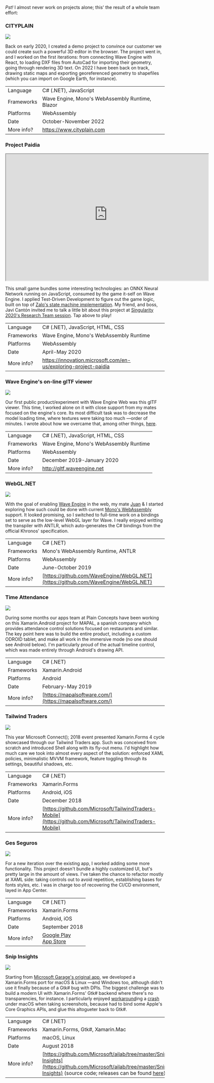_Pst!_ I almost never work on projects alone; this' the result of a whole team effort:

### CITYPLAIN

![](items/images/cityplain.png)

Back on early 2020, I created a demo project to convince our customer we could create such a powerful 3D editor in the browser.
The project went in, and I worked on the first iterations:
from connecting Wave Engine with React,
to loading DXF files from AutoCad for importing their geometry,
going through rendering 3D text.
On 2022 I have been back on track, drawing static maps and exporting georeferenced geometry to shapefiles (which you can import on Google Earth, for instance).

|            |                                                 |
| ---------- | ----------------------------------------------- |
| Language   | C# (.NET), JavaScript                           |
| Frameworks | Wave Engine, Mono's WebAssembly Runtime, Blazor |
| Platforms  | WebAssembly                                     |
| Date       | October-November 2022                           |
| More info? | <https://www.cityplain.com>                     |

### Project Paidia

<iframe height="400" src="https://ms-athens-playground-dev-egl-aot.azurewebsites.net/" style="display: block; margin: 0 auto;" width="640"></iframe>

This small game bundles some interesting technologies: an ONNX Neural Network running on JavaScript, consumed by the game it-self on Wave Engine.
I applied Test-Driven Development to figure out the game logic, built on top of [Zalo's state machine implementation](http://zalods.blogspot.com/2018/11/simple-yet-powerful-fsm-implementation.html).
My friend, and boss, Javi Cantón invited me to talk a little bit about this project at [Singularity 2020's Research Team session](https://www.youtube.com/watch?v=Qz4sEGv1PUQ).
Tap above to play!

|            |                                                                   |
| ---------- | ----------------------------------------------------------------- |
| Language   | C# (.NET), JavaScript, HTML, CSS                                  |
| Frameworks | Wave Engine, Mono's WebAssembly Runtime                           |
| Platforms  | WebAssembly                                                       |
| Date       | April-May 2020                                                    |
| More info? | <https://innovation.microsoft.com/en-us/exploring-project-paidia> |

### Wave Engine's on-line glTF viewer

![](items/images/FlightHelmetDemoOptimized.gif)

Our first public product/experiment with Wave Engine Web was this glTF viewer.
This time, I worked alone on it with close support from my mates focused on the engine's core.
Its most difficult task was to decrease the model loading time, where textures were taking too much —order of minutes.
I wrote about how we overcame that, among other things, [here](https://marcoscobena.com/?i=wave-engines-on-line-gltf-viewer).

|            |                                         |
| ---------- | --------------------------------------- |
| Language   | C# (.NET), JavaScript, HTML, CSS        |
| Frameworks | Wave Engine, Mono's WebAssembly Runtime |
| Platforms  | WebAssembly                             |
| Date       | December 2019-January 2020              |
| More info? | <http://gltf.waveengine.net>            |

### WebGL.NET

![](items/images/WebGLDotNET.gif)

With the goal of enabling [Wave Engine](https://waveengine.net/) in the web, my mate
[Juan](https://twitter.com/jacano35) & I started exploring how such could be done with current
[Mono's WebAssembly](https://github.com/mono/mono/tree/master/sdks/wasm) support. It looked promising, so I switched
to full-time work on a bindings set to serve as the low-level WebGL layer for Wave. I really enjoyed writting the
transpiler with ANTLR, which auto-generates the C# bindings from the official Khronos' specification.

|            |                                                                                    |
| ---------- | ---------------------------------------------------------------------------------- |
| Language   | C# (.NET)                                                                          |
| Frameworks | Mono's WebAssembly Runtime, ANTLR                                                  |
| Platforms  | WebAssembly                                                                        |
| Date       | June-October 2019                                                                  |
| More info? | [https://github.com/WaveEngine/WebGL.NET](https://github.com/WaveEngine/WebGL.NET) |

### Time Attendance

![](items/images/TimeAttendance.png)

During some months our apps team at Plain Concepts have been working on this Xamarin.Android project
for MAPAL, a spanish company which provides attendance control solutions focused on restaurants and
similar. The key point here was to build the entire product, including a custom ODROID tablet, and
make all work in the immersive mode (no one should see Android below). I'm particularly proud of the
actual timeline control, which was made entirely through Android's drawing API.

|            |                                                          |
| ---------- | -------------------------------------------------------- |
| Language   | C# (.NET)                                                |
| Frameworks | Xamarin.Android                                          |
| Platforms  | Android                                                  |
| Date       | February-May 2019                                        |
| More info? | [https://mapalsoftware.com/](https://mapalsoftware.com/) |

### Tailwind Traders

![](items/images/TailwindTraders.png)

This year Microsoft Connect(); 2018 event presented Xamarin.Forms 4 cycle showcased through our Tailwind Traders app. Such was conceived from scratch and introduced Shell along with its fly-out menu. I'd highlight how much care we took into almost every aspect of the solution: enforced XAML policies, minimalistic MVVM framework, feature toggling through its settings, beautiful shadows, etc.

|            |                                                                                                            |
| ---------- | ---------------------------------------------------------------------------------------------------------- |
| Language   | C# (.NET)                                                                                                  |
| Frameworks | Xamarin.Forms                                                                                              |
| Platforms  | Android, iOS                                                                                               |
| Date       | December 2018                                                                                              |
| More info? | [https://github.com/Microsoft/TailwindTraders-Mobile](https://github.com/Microsoft/TailwindTraders-Mobile) |

### Ges Seguros

![](items/images/GesSeguros.png)

For a new iteration over the existing app, I worked adding some more functionality. This project doesn't bundle a highly customized UI, but's pretty large in the amount of views. I've taken the chance to refactor mostly at XAML side: taking controls out to avoid repetition, establishing bases for fonts styles, etc. I was in charge too of recovering the CI/CD environment, layed in App Center.

|            |                                                                                                                                                        |
| ---------- | ------------------------------------------------------------------------------------------------------------------------------------------------------ |
| Language   | C# (.NET)                                                                                                                                              |
| Frameworks | Xamarin.Forms                                                                                                                                          |
| Platforms  | Android, iOS                                                                                                                                           |
| Date       | September 2018                                                                                                                                         |
| More info? | [Google Play](https://play.google.com/store/apps/details?id=com.ges.mobile)<br />[App Store](https://itunes.apple.com/es/app/ges-seguros/id1314860753) |

### Snip Insights

![](items/images/SnipInsights.png)

Starting from [Microsoft Garage's original app](https://www.microsoft.com/en-us/garage/profiles/snip-insights/), we developed a Xamarin.Forms port for macOS & Linux —and Windows too, although didn't use it finally because of a Gtk# bug with DPIs. The biggest challenge was to build a modern UI with Xamarin.Forms' Gtk# backend where there's no transparencies, for instance. I particularly enjoyed [workaround](https://gist.github.com/MarcosCobena/b4768bacc1a112a4f38a9d11a19f1251)ing a [crash](https://github.com/mono/gtk-sharp/issues/236) under macOS when taking screenshots, because had to bind some Apple's Core Graphics APIs, and glue this altogueter back to Gtk#.

|            |                                                                                                                                                                                                                       |
| ---------- | --------------------------------------------------------------------------------------------------------------------------------------------------------------------------------------------------------------------- |
| Language   | C# (.NET)                                                                                                                                                                                                             |
| Frameworks | Xamarin.Forms, Gtk#, Xamarin.Mac                                                                                                                                                                                      |
| Platforms  | macOS, Linux                                                                                                                                                                                                          |
| Date       | August 2018                                                                                                                                                                                                           |
| More info? | [https://github.com/Microsoft/ailab/tree/master/Snip-Insights](https://github.com/Microsoft/ailab/tree/master/Snip-Insights) (source code; releases can be found [here](https://github.com/Microsoft/ailab/releases)) |
